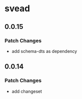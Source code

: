 # svead

## 0.0.15

### Patch Changes

- add schema-dts as dependency

## 0.0.14

### Patch Changes

- add changeset
